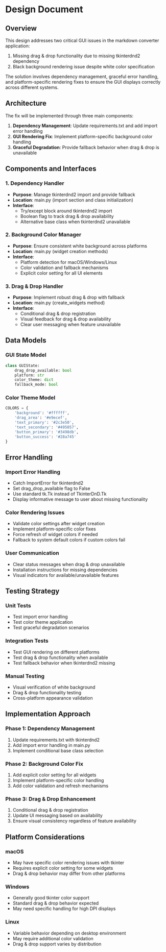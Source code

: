 # Design Document

## Overview

This design addresses two critical GUI issues in the markdown converter application:

1. Missing drag & drop functionality due to missing tkinterdnd2 dependency
2. Black background rendering issue despite white color specification

The solution involves dependency management, graceful error handling, and platform-specific rendering fixes to ensure the GUI displays correctly across different systems.

## Architecture

The fix will be implemented through three main components:

1. **Dependency Management**: Update requirements.txt and add import error handling
2. **GUI Rendering Fix**: Implement platform-specific background color handling
3. **Graceful Degradation**: Provide fallback behavior when drag & drop is unavailable

## Components and Interfaces

### 1. Dependency Handler

- **Purpose**: Manage tkinterdnd2 import and provide fallback
- **Location**: main.py (import section and class initialization)
- **Interface**:
  - Try/except block around tkinterdnd2 import
  - Boolean flag to track drag & drop availability
  - Alternative base class when tkinterdnd2 unavailable

### 2. Background Color Manager

- **Purpose**: Ensure consistent white background across platforms
- **Location**: main.py (widget creation methods)
- **Interface**:
  - Platform detection for macOS/Windows/Linux
  - Color validation and fallback mechanisms
  - Explicit color setting for all UI elements

### 3. Drag & Drop Handler

- **Purpose**: Implement robust drag & drop with fallback
- **Location**: main.py (create_widgets method)
- **Interface**:
  - Conditional drag & drop registration
  - Visual feedback for drag & drop availability
  - Clear user messaging when feature unavailable

## Data Models

### GUI State Model

```python
class GUIState:
    drag_drop_available: bool
    platform: str
    color_theme: dict
    fallback_mode: bool
```

### Color Theme Model

```python
COLORS = {
    'background': '#ffffff',
    'drag_area': '#e9ecef',
    'text_primary': '#2c3e50',
    'text_secondary': '#495057',
    'button_primary': '#3498db',
    'button_success': '#28a745'
}
```

## Error Handling

### Import Error Handling

- Catch ImportError for tkinterdnd2
- Set drag_drop_available flag to False
- Use standard tk.Tk instead of TkinterDnD.Tk
- Display informative message to user about missing functionality

### Color Rendering Issues

- Validate color settings after widget creation
- Implement platform-specific color fixes
- Force refresh of widget colors if needed
- Fallback to system default colors if custom colors fail

### User Communication

- Clear status messages when drag & drop unavailable
- Installation instructions for missing dependencies
- Visual indicators for available/unavailable features

## Testing Strategy

### Unit Tests

- Test import error handling
- Test color theme application
- Test graceful degradation scenarios

### Integration Tests

- Test GUI rendering on different platforms
- Test drag & drop functionality when available
- Test fallback behavior when tkinterdnd2 missing

### Manual Testing

- Visual verification of white background
- Drag & drop functionality testing
- Cross-platform appearance validation

## Implementation Approach

### Phase 1: Dependency Management

1. Update requirements.txt with tkinterdnd2
2. Add import error handling in main.py
3. Implement conditional base class selection

### Phase 2: Background Color Fix

1. Add explicit color setting for all widgets
2. Implement platform-specific color handling
3. Add color validation and refresh mechanisms

### Phase 3: Drag & Drop Enhancement

1. Conditional drag & drop registration
2. Update UI messaging based on availability
3. Ensure visual consistency regardless of feature availability

## Platform Considerations

### macOS

- May have specific color rendering issues with tkinter
- Requires explicit color setting for some widgets
- Drag & drop behavior may differ from other platforms

### Windows

- Generally good tkinter color support
- Standard drag & drop behavior expected
- May need specific handling for high DPI displays

### Linux

- Variable behavior depending on desktop environment
- May require additional color validation
- Drag & drop support varies by distribution
